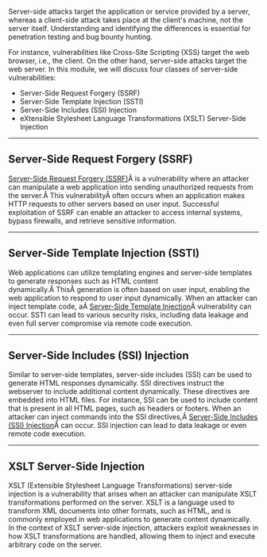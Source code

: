 ﻿---
sticker: lucide//server
---
Server-side attacks target the application or service provided by a server, whereas a client-side attack takes place at the client's machine, not the server itself. Understanding and identifying the differences is essential for penetration testing and bug bounty hunting.

For instance, vulnerabilities like Cross-Site Scripting (XSS) target the web browser, i.e., the client. On the other hand, server-side attacks target the web server. In this module, we will discuss four classes of server-side vulnerabilities:

- Server-Side Request Forgery (SSRF)
- Server-Side Template Injection (SSTI)
- Server-Side Includes (SSI) Injection
- eXtensible Stylesheet Language Transformations (XSLT) Server-Side Injection

---

## Server-Side Request Forgery (SSRF)

[Server-Side Request Forgery (SSRF)](https://owasp.org/www-community/attacks/Server_Side_Request_Forgery)Â is a vulnerability where an attacker can manipulate a web application into sending unauthorized requests from the server.Â This vulnerabilityÂ often occurs when an application makes HTTP requests to other servers based on user input. Successful exploitation of SSRF can enable an attacker to access internal systems, bypass firewalls, and retrieve sensitive information.

---

## Server-Side Template Injection (SSTI)

Web applications can utilize templating engines and server-side templates to generate responses such as HTML content dynamically.Â ThisÂ generation is often based on user input, enabling the web application to respond to user input dynamically. When an attacker can inject template code, aÂ [Server-Side Template Injection](https://owasp.org/www-project-web-security-testing-guide/v41/4-Web_Application_Security_Testing/07-Input_Validation_Testing/18-Testing_for_Server_Side_Template_Injection)Â vulnerability can occur. SSTI can lead to various security risks, including data leakage and even full server compromise via remote code execution.

---

## Server-Side Includes (SSI) Injection

Similar to server-side templates, server-side includes (SSI) can be used to generate HTML responses dynamically. SSI directives instruct the webserver to include additional content dynamically. These directives are embedded into HTML files. For instance, SSI can be used to include content that is present in all HTML pages, such as headers or footers. When an attacker can inject commands into the SSI directives,Â [Server-Side Includes (SSI) Injection](https://owasp.org/www-community/attacks/Server-Side_Includes_\(SSI\)_Injection)Â can occur. SSI injection can lead to data leakage or even remote code execution.

---

## XSLT Server-Side Injection

XSLT (Extensible Stylesheet Language Transformations) server-side injection is a vulnerability that arises when an attacker can manipulate XSLT transformations performed on the server. XSLT is a language used to transform XML documents into other formats, such as HTML, and is commonly employed in web applications to generate content dynamically. In the context of XSLT server-side injection, attackers exploit weaknesses in how XSLT transformations are handled, allowing them to inject and execute arbitrary code on the server.

